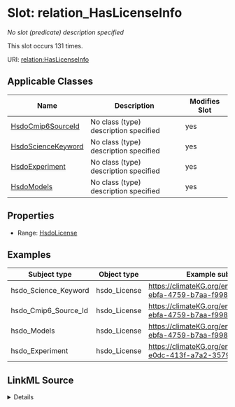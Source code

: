 

# Slot: relation_HasLicenseInfo


_No slot (predicate) description specified_






This slot occurs 131 times.


URI: [relation:HasLicenseInfo](http://relation.org/HasLicenseInfo)



<!-- no inheritance hierarchy -->





## Applicable Classes

| Name | Description | Modifies Slot |
| --- | --- | --- |
| [HsdoCmip6SourceId](../classes/HsdoCmip6SourceId.md) | No class (type) description specified |  yes  |
| [HsdoScienceKeyword](../classes/HsdoScienceKeyword.md) | No class (type) description specified |  yes  |
| [HsdoExperiment](../classes/HsdoExperiment.md) | No class (type) description specified |  yes  |
| [HsdoModels](../classes/HsdoModels.md) | No class (type) description specified |  yes  |







## Properties

* Range: [HsdoLicense](../classes/HsdoLicense.md)






## Examples

| Subject type | Object type | Example subject | Example object | Occurrences |
| --- | --- | --- | --- | --- |
| hsdo_Science_Keyword | hsdo_License | https://climateKG.org/entity/0cd4d2c4-ebfa-4759-b7aa-f9982122f581 | https://climateKG.org/entity/95c7e601-fcfe-4fc9-9994-8105a1e11428 | 131 |
| hsdo_Cmip6_Source_Id | hsdo_License | https://climateKG.org/entity/0cd4d2c4-ebfa-4759-b7aa-f9982122f581 | https://climateKG.org/entity/95c7e601-fcfe-4fc9-9994-8105a1e11428 | 131 |
| hsdo_Models | hsdo_License | https://climateKG.org/entity/0cd4d2c4-ebfa-4759-b7aa-f9982122f581 | https://climateKG.org/entity/95c7e601-fcfe-4fc9-9994-8105a1e11428 | 131 |
| hsdo_Experiment | hsdo_License | https://climateKG.org/entity/f2c510b5-e0dc-413f-a7a2-35791cb07090 | https://climateKG.org/entity/95c7e601-fcfe-4fc9-9994-8105a1e11428 | 1 |




## LinkML Source

<details>

```yaml
name: relation_HasLicenseInfo
annotations:
  count:
    tag: count
    value: 131
description: No slot (predicate) description specified
examples:
- object:
    example_object: https://climateKG.org/entity/95c7e601-fcfe-4fc9-9994-8105a1e11428
    example_object_type: hsdo_License
    example_predicate: relation:HasLicenseInfo
    example_subject: https://climateKG.org/entity/0cd4d2c4-ebfa-4759-b7aa-f9982122f581
    example_subject_type: hsdo_Science_Keyword
- object:
    example_object: https://climateKG.org/entity/95c7e601-fcfe-4fc9-9994-8105a1e11428
    example_object_type: hsdo_License
    example_predicate: relation:HasLicenseInfo
    example_subject: https://climateKG.org/entity/0cd4d2c4-ebfa-4759-b7aa-f9982122f581
    example_subject_type: hsdo_Cmip6_Source_Id
- object:
    example_object: https://climateKG.org/entity/95c7e601-fcfe-4fc9-9994-8105a1e11428
    example_object_type: hsdo_License
    example_predicate: relation:HasLicenseInfo
    example_subject: https://climateKG.org/entity/0cd4d2c4-ebfa-4759-b7aa-f9982122f581
    example_subject_type: hsdo_Models
- object:
    example_object: https://climateKG.org/entity/95c7e601-fcfe-4fc9-9994-8105a1e11428
    example_object_type: hsdo_License
    example_predicate: relation:HasLicenseInfo
    example_subject: https://climateKG.org/entity/f2c510b5-e0dc-413f-a7a2-35791cb07090
    example_subject_type: hsdo_Experiment
from_schema: dream-kg
rank: 1000
slot_uri: relation:HasLicenseInfo
alias: relation_HasLicenseInfo
domain_of:
- hsdo_Cmip6_Source_Id
- hsdo_Experiment
- hsdo_Models
- hsdo_Science_Keyword
range: hsdo_License

```
</details>